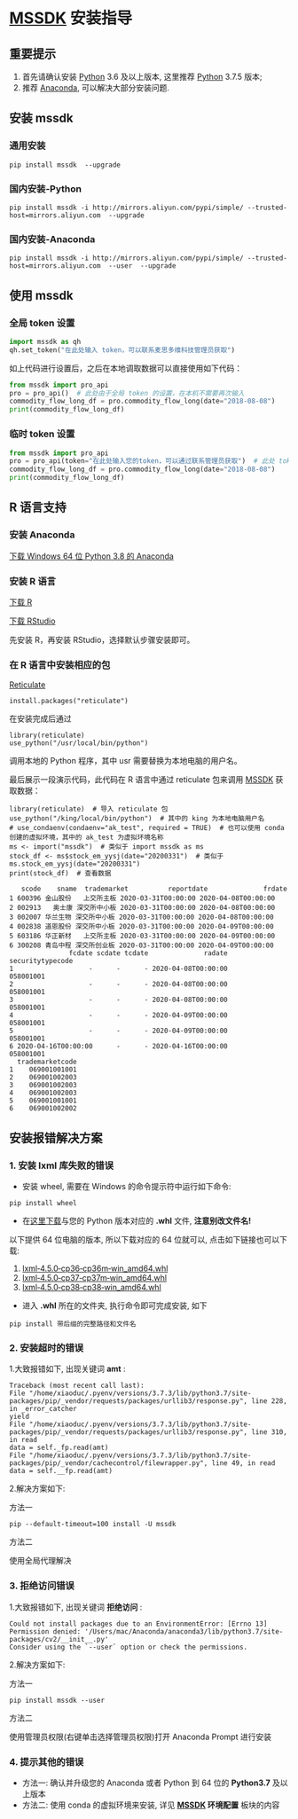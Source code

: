 # [MSSDK](https://github.com/cdmaxsmart/mssdk) 安装指导

## 重要提示

1. 首先请确认安装 [Python](https://www.python.org/) 3.6 及以上版本, 这里推荐 [Python](https://www.python.org/) 3.7.5 版本;
2. 推荐 [Anaconda](https://www.anaconda.com/), 可以解决大部分安装问题.

## 安装 mssdk

### 通用安装

```
pip install mssdk  --upgrade
```

### 国内安装-Python

```
pip install mssdk -i http://mirrors.aliyun.com/pypi/simple/ --trusted-host=mirrors.aliyun.com  --upgrade
```

### 国内安装-Anaconda

```
pip install mssdk -i http://mirrors.aliyun.com/pypi/simple/ --trusted-host=mirrors.aliyun.com  --user  --upgrade
```

## 使用 mssdk

### 全局 token 设置

```python
import mssdk as qh
qh.set_token("在此处输入 token，可以联系麦思多维科技管理员获取")
```

如上代码进行设置后，之后在本地调取数据可以直接使用如下代码：

```python
from mssdk import pro_api
pro = pro_api()  # 此处由于全局 token 的设置，在本机不需要再次输入
commodity_flow_long_df = pro.commodity_flow_long(date="2018-08-08")
print(commodity_flow_long_df)
```

### 临时 token 设置

```python
from mssdk import pro_api
pro = pro_api(token="在此处输入您的token，可以通过联系管理员获取")  # 此处 token 仅供临时使用
commodity_flow_long_df = pro.commodity_flow_long(date="2018-08-08")
print(commodity_flow_long_df)
```


## R 语言支持

### 安装 Anaconda

[下载 Windows 64 位 Python 3.8 的 Anaconda](https://repo.anaconda.com/archive/Anaconda3-2020.07-Windows-x86_64.exe)


### 安装 R 语言

[下载 R](https://mirrors.tuna.tsinghua.edu.cn/CRAN/bin/windows/)

[下载 RStudio](https://download1.rstudio.org/desktop/windows/RStudio-1.3.959.exe)

先安装 R，再安装 RStudio，选择默认步骤安装即可。

### 在 R 语言中安装相应的包

[Reticulate](https://rstudio.github.io/reticulate/)

```
install.packages("reticulate")
```

在安装完成后通过

```
library(reticulate)
use_python("/usr/local/bin/python")
```

调用本地的 Python 程序，其中 usr 需要替换为本地电脑的用户名。

最后展示一段演示代码，此代码在 R 语言中通过 reticulate 包来调用 [MSSDK](https://github.com/cdmaxsmart/mssdk) 获取数据：

```
library(reticulate)  # 导入 reticulate 包
use_python("/king/local/bin/python")  # 其中的 king 为本地电脑用户名
# use_condaenv(condaenv="ak_test", required = TRUE)  # 也可以使用 conda 创建的虚拟环境，其中的 ak_test 为虚拟环境名称
ms <- import("mssdk")  # 类似于 import mssdk as ms
stock_df <- ms$stock_em_yysj(date="20200331")  # 类似于 ms.stock_em_yysj(date="20200331")
print(stock_df)  # 查看数据
```

```
   scode    sname  trademarket          reportdate              frdate
1 600396 金山股份   上交所主板 2020-03-31T00:00:00 2020-04-08T00:00:00
2 002913   奥士康 深交所中小板 2020-03-31T00:00:00 2020-04-08T00:00:00
3 002007 华兰生物 深交所中小板 2020-03-31T00:00:00 2020-04-08T00:00:00
4 002838 道恩股份 深交所中小板 2020-03-31T00:00:00 2020-04-09T00:00:00
5 603186 华正新材   上交所主板 2020-03-31T00:00:00 2020-04-09T00:00:00
6 300208 青岛中程 深交所创业板 2020-03-31T00:00:00 2020-04-09T00:00:00
               fcdate scdate tcdate              radate securitytypecode
1                   -      -      - 2020-04-08T00:00:00        058001001
2                   -      -      - 2020-04-08T00:00:00        058001001
3                   -      -      - 2020-04-08T00:00:00        058001001
4                   -      -      - 2020-04-09T00:00:00        058001001
5                   -      -      - 2020-04-09T00:00:00        058001001
6 2020-04-16T00:00:00      -      - 2020-04-16T00:00:00        058001001
  trademarketcode
1    069001001001
2    069001002003
3    069001002003
4    069001002003
5    069001001001
6    069001002002
```

## 安装报错解决方案

### 1. 安装 lxml 库失败的错误

- 安装 wheel, 需要在 Windows 的命令提示符中运行如下命令:

```
pip install wheel
```

- 在[这里下载](http://www.lfd.uci.edu/~gohlke/pythonlibs/#lxml3)与您的 Python 版本对应的 **.whl** 文件, **注意别改文件名!**

以下提供 64 位电脑的版本, 所以下载对应的 64 位就可以, 点击如下链接也可以下载:

1. [lxml‑4.5.0‑cp36‑cp36m‑win_amd64.whl](https://jfds-1252952517.cos.ap-chengdu.myqcloud.com/akshare/software/lxml/lxml-4.5.0-cp36-cp36m-win_amd64.whl)
2. [lxml‑4.5.0‑cp37‑cp37m‑win_amd64.whl](https://jfds-1252952517.cos.ap-chengdu.myqcloud.com/akshare/software/lxml/lxml-4.5.0-cp37-cp37m-win_amd64.whl)
3. [lxml‑4.5.0‑cp38‑cp38‑win_amd64.whl](https://jfds-1252952517.cos.ap-chengdu.myqcloud.com/akshare/software/lxml/lxml-4.5.0-cp38-cp38-win_amd64.whl)

- 进入 **.whl** 所在的文件夹, 执行命令即可完成安装, 如下

```
pip install 带后缀的完整路径和文件名
```

### 2. 安装超时的错误

1.大致报错如下, 出现关键词 **amt** :

```
Traceback (most recent call last):
File "/home/xiaoduc/.pyenv/versions/3.7.3/lib/python3.7/site-packages/pip/_vendor/requests/packages/urllib3/response.py", line 228, in _error_catcher
yield
File "/home/xiaoduc/.pyenv/versions/3.7.3/lib/python3.7/site-packages/pip/_vendor/requests/packages/urllib3/response.py", line 310, in read
data = self._fp.read(amt)
File "/home/xiaoduc/.pyenv/versions/3.7.3/lib/python3.7/site-packages/pip/_vendor/cachecontrol/filewrapper.py", line 49, in read
data = self.__fp.read(amt)
```

2.解决方案如下:

方法一

```
pip --default-timeout=100 install -U mssdk
```

方法二

使用全局代理解决

### 3. 拒绝访问错误

1.大致报错如下, 出现关键词 **拒绝访问** :

```
Could not install packages due to an EnvironmentError: [Errno 13] Permission denied: '/Users/mac/Anaconda/anaconda3/lib/python3.7/site-packages/cv2/__init__.py'
Consider using the `--user` option or check the permissions.
```

2.解决方案如下:

方法一

```
pip install mssdk --user
```

方法二

使用管理员权限(右键单击选择管理员权限)打开 Anaconda Prompt 进行安装

### 4. 提示其他的错误

- 方法一: 确认并升级您的 Anaconda 或者 Python 到 64 位的 **Python3.7** 及以上版本
- 方法二: 使用 conda 的虚拟环境来安装, 详见 **[MSSDK](https://github.com/cdmaxsmart/mssdk) 环境配置** 板块的内容
